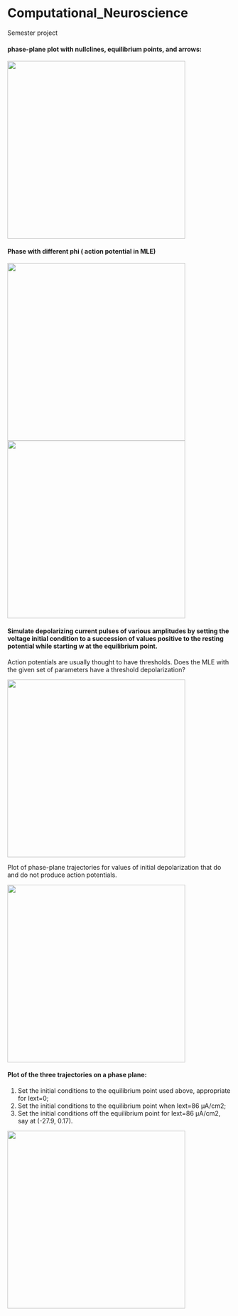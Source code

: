 
# Computational_Neuroscience
Semester project
#### phase-plane plot with nullclines, equilibrium points, and arrows: 

<img src="https://github.com/user-attachments/assets/8d0c3eee-66f6-4f9d-9d02-463a6fae656f" width="400" />


#### Phase with different phi ( action potential in MLE)

<img src="https://github.com/user-attachments/assets/a28131c9-38be-403e-bb96-19e55f7f26d6" width="400" />

<img src="https://github.com/user-attachments/assets/c686f217-f56e-412f-a843-ea1785c08f48" width="400" />

#### Simulate depolarizing current pulses of various amplitudes by setting the voltage initial condition to a succession of values positive to the resting potential while starting w at the equilibrium point. 

Action potentials are usually thought to have thresholds. Does the MLE with the
given set of parameters have a threshold depolarization? 

<img src="https://github.com/user-attachments/assets/630c52a0-6b0d-460e-ac1c-8c3781aa1d9f" width="400" />

Plot of phase-plane trajectories for values of initial depolarization that do and
do not produce action potentials.

<img src="https://github.com/user-attachments/assets/0c5865b2-95ea-472a-88e3-6e3117b9b0e3" width="400" />

 #### Plot of the three trajectories on a phase plane:
 1) Set the initial conditions to the equilibrium point used above, appropriate for Iext=0;
 2) Set the initial conditions to the equilibrium point when Iext=86 μA/cm2;
 3) Set the initial conditions off the equilibrium point for Iext=86 μA/cm2, say at (-27.9, 0.17).

    
<img src="https://github.com/user-attachments/assets/1dff8290-424a-4b9f-8583-01b03332b554" width="400" />
    
